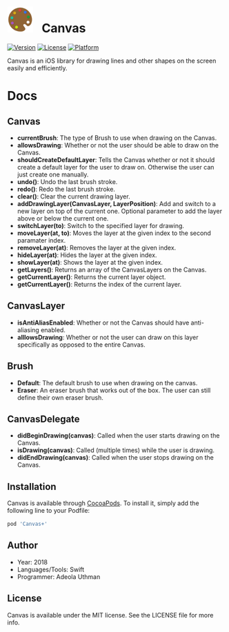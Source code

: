 # <img src="https://github.com/Authman2/Canvas/blob/master/CanvasLogo.png" width='60px' height='60px' /> &nbsp; Canvas

[![Version](https://img.shields.io/cocoapods/v/Canvas.svg?style=flat)](http://cocoapods.org/pods/Canvas+)
[![License](https://img.shields.io/cocoapods/l/Canvas.svg?style=flat)](http://cocoapods.org/pods/Canvas+)
[![Platform](https://img.shields.io/cocoapods/p/Canvas.svg?style=flat)](http://cocoapods.org/pods/Canvas+)

Canvas is an iOS library for drawing lines and other shapes on the screen easily and efficiently.

# Docs
## Canvas
- **currentBrush**: The type of Brush to use when drawing on the Canvas.
- **allowsDrawing**: Whether or not the user should be able to draw on the Canvas.
- **shouldCreateDefaultLayer**: Tells the Canvas whether or not it should create a default layer for the user to draw on. Otherwise the user can just create one manually.
- **undo()**: Undo the last brush stroke.
- **redo()**: Redo the last brush stroke.
- **clear()**: Clear the current drawing layer.
- **addDrawingLayer(CanvasLayer, LayerPosition)**:  Add and switch to a new layer on top of the current one. Optional parameter to add the layer above or below the current one.
- **switchLayer(to)**: Switch to the specified layer for drawing.
- **moveLayer(at, to)**: Moves the layer at the given index to the second paramater index.
- **removeLayer(at)**: Removes the layer at the given index.
- **hideLayer(at)**: Hides the layer at the given index.
- **showLayer(at)**: Shows the layer at the given index.
- **getLayers()**: Returns an array of the CanvasLayers on the Canvas.
- **getCurrentLayer()**: Returns the current layer object.
- **getCurrentLayer()**: Returns the index of the current layer.

## CanvasLayer
- **isAntiAliasEnabled**: Whether or not the Canvas should have anti-aliasing enabled.
- **alllowsDrawing**: Whether or not the user can draw on this layer specifically as opposed to the entire Canvas.

## Brush
- **Default**: The default brush to use when drawing on the canvas.
- **Eraser**: An eraser brush that works out of the box. The user can still define their own eraser brush.

## CanvasDelegate
- **didBeginDrawing(canvas)**: Called when the user starts drawing on the Canvas.
- **isDrawing(canvas)**: Called (multiple times) while the user is drawing.
- **didEndDrawing(canvas)**: Called when the user stops drawing on the Canvas.


## Installation

Canvas is available through [CocoaPods](http://cocoapods.org). To install
it, simply add the following line to your Podfile:

```ruby
pod 'Canvas+'
```

## Author
- Year: 2018
- Languages/Tools: Swift
- Programmer: Adeola Uthman

## License

Canvas is available under the MIT license. See the LICENSE file for more info.

